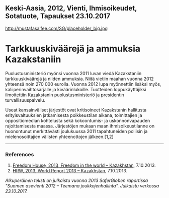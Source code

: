 Keski-Aasia, 2012, Vienti, Ihmisoikeudet, Sotatuote, Tapaukset
23.10.2017
-
http://mustafasaifee.com/SG/placeholder_big.jpg


# Tarkkuuskiväärejä ja ammuksia Kazakstaniin

Puolustusministeriö myönsi vuonna 2011 luvan viedä Kazakstaniin tarkkuuskiväärejä ja niiden ammuksia. Niitä vietiin maahan vuonna 2012 yhteensä noin 270 000 eurolla. Vuonna 2012 lupa myönnettiin lisäksi myös, kaliiperinvaihtosarjalle ja kiväärinlukoille. Tuotteiden loppukäyttäjiksi ilmoitettiin Kazakstanin puolustusministeriö ja presidentin turvallisuuspalvelu.

Useat kansainväliset järjestöt ovat kritisoineet Kazakstanin hallitusta erityisvaltuuksien jatkamisesta poikkeustilan aikana, toimittajien ja oppositiomedian kohtelusta sekä kokoontumis- ja uskonnonvapauden rajoittamisesta maassa. Järjestöjen mukaan maan ihmisoikeustilanne on huonontunut merkittävästi joulukuussa 2011 tapahtuneiden poliisin ja mielenosoittajien välisten yhteenottojen jälkeen.[1,2]

***

### References

1. [Freedom House, 2013, Freedom in the world – Kazakhstan](http://www.freedomhouse.org/report/freedom-world/2013/kazakhstan), 7.10.2013.
2. [HRW, 2013, World Report 2013 – Kazakhstan](http://www.hrw.org/world-report/2013/country-chapters/kazakhstan), 7.10.2013.

*Alkuperäinen teksti on julkaistu vuonna 2013 SaferGloben raportissa "Suomen asevienti 2012 – Teemana joukkojenhallinta".
Julkaistu verkossa 23.10.2017.*